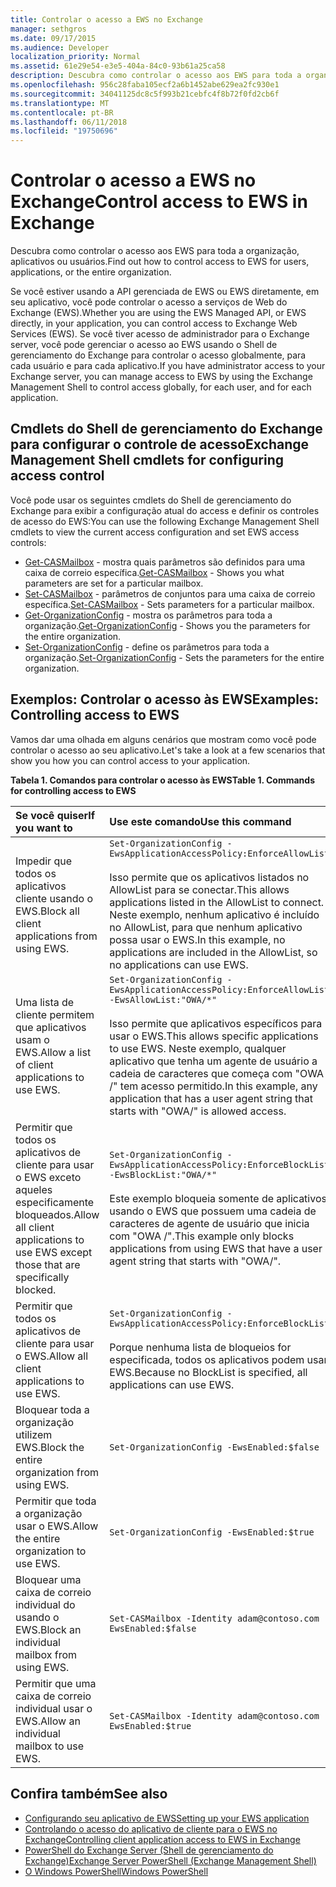 ```yaml
---
title: Controlar o acesso a EWS no Exchange
manager: sethgros
ms.date: 09/17/2015
ms.audience: Developer
localization_priority: Normal
ms.assetid: 61e29e54-e3e5-404a-84c0-93b61a25ca58
description: Descubra como controlar o acesso aos EWS para toda a organização, aplicativos ou usuários.
ms.openlocfilehash: 956c28faba105ecf2a6b1452abe629ea2fc930e1
ms.sourcegitcommit: 34041125dc8c5f993b21cebfc4f8b72f0fd2cb6f
ms.translationtype: MT
ms.contentlocale: pt-BR
ms.lasthandoff: 06/11/2018
ms.locfileid: "19750696"
---
```

# <a name="control-access-to-ews-in-exchange"></a><span data-ttu-id="43142-103">Controlar o acesso a EWS no Exchange</span><span class="sxs-lookup"><span data-stu-id="43142-103">Control access to EWS in Exchange</span></span>

<span data-ttu-id="43142-104">Descubra como controlar o acesso aos EWS para toda a organização, aplicativos ou usuários.</span><span class="sxs-lookup"><span data-stu-id="43142-104">Find out how to control access to EWS for users, applications, or the entire organization.</span></span>
  
<span data-ttu-id="43142-105">Se você estiver usando a API gerenciada de EWS ou EWS diretamente, em seu aplicativo, você pode controlar o acesso a serviços de Web do Exchange (EWS).</span><span class="sxs-lookup"><span data-stu-id="43142-105">Whether you are using the EWS Managed API, or EWS directly, in your application, you can control access to Exchange Web Services (EWS).</span></span> <span data-ttu-id="43142-106">Se você tiver acesso de administrador para o Exchange server, você pode gerenciar o acesso ao EWS usando o Shell de gerenciamento do Exchange para controlar o acesso globalmente, para cada usuário e para cada aplicativo.</span><span class="sxs-lookup"><span data-stu-id="43142-106">If you have administrator access to your Exchange server, you can manage access to EWS by using the Exchange Management Shell to control access globally, for each user, and for each application.</span></span>
  
## <a name="exchange-management-shell-cmdlets-for-configuring-access-control"></a><span data-ttu-id="43142-107">Cmdlets do Shell de gerenciamento do Exchange para configurar o controle de acesso</span><span class="sxs-lookup"><span data-stu-id="43142-107">Exchange Management Shell cmdlets for configuring access control</span></span>
<span data-ttu-id="43142-108"><a name="bk_Cmdlets"> </a></span><span class="sxs-lookup"><span data-stu-id="43142-108"></span></span>

<span data-ttu-id="43142-109">Você pode usar os seguintes cmdlets do Shell de gerenciamento do Exchange para exibir a configuração atual do access e definir os controles de acesso do EWS:</span><span class="sxs-lookup"><span data-stu-id="43142-109">You can use the following Exchange Management Shell cmdlets to view the current access configuration and set EWS access controls:</span></span>
  
- <span data-ttu-id="43142-110">[Get-CASMailbox](http://technet.microsoft.com/en-us/library/bb124754.aspx) - mostra quais parâmetros são definidos para uma caixa de correio específica.</span><span class="sxs-lookup"><span data-stu-id="43142-110">[Get-CASMailbox](http://technet.microsoft.com/en-us/library/bb124754.aspx) - Shows you what parameters are set for a particular mailbox.</span></span>   
- <span data-ttu-id="43142-111">[Set-CASMailbox](http://technet.microsoft.com/en-us/library/bb125264.aspx) - parâmetros de conjuntos para uma caixa de correio específica.</span><span class="sxs-lookup"><span data-stu-id="43142-111">[Set-CASMailbox](http://technet.microsoft.com/en-us/library/bb125264.aspx) - Sets parameters for a particular mailbox.</span></span>    
- <span data-ttu-id="43142-112">[Get-OrganizationConfig](http://technet.microsoft.com/en-us/library/aa997571.aspx) - mostra os parâmetros para toda a organização.</span><span class="sxs-lookup"><span data-stu-id="43142-112">[Get-OrganizationConfig](http://technet.microsoft.com/en-us/library/aa997571.aspx) - Shows you the parameters for the entire organization.</span></span>    
- <span data-ttu-id="43142-113">[Set-OrganizationConfig](http://technet.microsoft.com/en-us/library/aa997443.aspx) - define os parâmetros para toda a organização.</span><span class="sxs-lookup"><span data-stu-id="43142-113">[Set-OrganizationConfig](http://technet.microsoft.com/en-us/library/aa997443.aspx) - Sets the parameters for the entire organization.</span></span> 

<span data-ttu-id="43142-114"><a name="bk_Examples"> </a></span><span class="sxs-lookup"><span data-stu-id="43142-114"></span></span>

## <a name="examples-controlling-access-to-ews"></a><span data-ttu-id="43142-115">Exemplos: Controlar o acesso às EWS</span><span class="sxs-lookup"><span data-stu-id="43142-115">Examples: Controlling access to EWS</span></span>

<span data-ttu-id="43142-116">Vamos dar uma olhada em alguns cenários que mostram como você pode controlar o acesso ao seu aplicativo.</span><span class="sxs-lookup"><span data-stu-id="43142-116">Let's take a look at a few scenarios that show you how you can control access to your application.</span></span>
  
<span data-ttu-id="43142-117">**Tabela 1. Comandos para controlar o acesso às EWS**</span><span class="sxs-lookup"><span data-stu-id="43142-117">**Table 1. Commands for controlling access to EWS**</span></span>

|<span data-ttu-id="43142-118">Se você quiser</span><span class="sxs-lookup"><span data-stu-id="43142-118">If you want to</span></span> |<span data-ttu-id="43142-119">Use este comando</span><span class="sxs-lookup"><span data-stu-id="43142-119">Use this command</span></span>|
|:-----|:-----|
|<span data-ttu-id="43142-120">Impedir que todos os aplicativos cliente usando o EWS.</span><span class="sxs-lookup"><span data-stu-id="43142-120">Block all client applications from using EWS.</span></span> | `Set-OrganizationConfig -EwsApplicationAccessPolicy:EnforceAllowList`<br/><br/><span data-ttu-id="43142-121">Isso permite que os aplicativos listados no AllowList para se conectar.</span><span class="sxs-lookup"><span data-stu-id="43142-121">This allows applications listed in the AllowList to connect.</span></span> <span data-ttu-id="43142-122">Neste exemplo, nenhum aplicativo é incluído no AllowList, para que nenhum aplicativo possa usar o EWS.</span><span class="sxs-lookup"><span data-stu-id="43142-122">In this example, no applications are included in the AllowList, so no applications can use EWS.</span></span> |
|<span data-ttu-id="43142-123">Uma lista de cliente permitem que aplicativos usam o EWS.</span><span class="sxs-lookup"><span data-stu-id="43142-123">Allow a list of client applications to use EWS.</span></span> | `Set-OrganizationConfig -EwsApplicationAccessPolicy:EnforceAllowList -EwsAllowList:"OWA/*"`<br/><br/><span data-ttu-id="43142-124">Isso permite que aplicativos específicos para usar o EWS.</span><span class="sxs-lookup"><span data-stu-id="43142-124">This allows specific applications to use EWS.</span></span> <span data-ttu-id="43142-125">Neste exemplo, qualquer aplicativo que tenha um agente de usuário a cadeia de caracteres que começa com "OWA /" tem acesso permitido.</span><span class="sxs-lookup"><span data-stu-id="43142-125">In this example, any application that has a user agent string that starts with "OWA/" is allowed access.</span></span> |
|<span data-ttu-id="43142-126">Permitir que todos os aplicativos de cliente para usar o EWS exceto aqueles especificamente bloqueados.</span><span class="sxs-lookup"><span data-stu-id="43142-126">Allow all client applications to use EWS except those that are specifically blocked.</span></span> | `Set-OrganizationConfig -EwsApplicationAccessPolicy:EnforceBlockList -EwsBlockList:"OWA/*"`<br/> <br/><span data-ttu-id="43142-127">Este exemplo bloqueia somente de aplicativos usando o EWS que possuem uma cadeia de caracteres de agente de usuário que inicia com "OWA /".</span><span class="sxs-lookup"><span data-stu-id="43142-127">This example only blocks applications from using EWS that have a user agent string that starts with "OWA/".</span></span> |
|<span data-ttu-id="43142-128">Permitir que todos os aplicativos de cliente para usar o EWS.</span><span class="sxs-lookup"><span data-stu-id="43142-128">Allow all client applications to use EWS.</span></span> | `Set-OrganizationConfig -EwsApplicationAccessPolicy:EnforceBlockList` <br/><br/> <span data-ttu-id="43142-129">Porque nenhuma lista de bloqueios for especificada, todos os aplicativos podem usar EWS.</span><span class="sxs-lookup"><span data-stu-id="43142-129">Because no BlockList is specified, all applications can use EWS.</span></span> |
|<span data-ttu-id="43142-130">Bloquear toda a organização utilizem EWS.</span><span class="sxs-lookup"><span data-stu-id="43142-130">Block the entire organization from using EWS.</span></span> | `Set-OrganizationConfig -EwsEnabled:$false` |
|<span data-ttu-id="43142-131">Permitir que toda a organização usar o EWS.</span><span class="sxs-lookup"><span data-stu-id="43142-131">Allow the entire organization to use EWS.</span></span> | `Set-OrganizationConfig -EwsEnabled:$true`|
|<span data-ttu-id="43142-132">Bloquear uma caixa de correio individual do usando o EWS.</span><span class="sxs-lookup"><span data-stu-id="43142-132">Block an individual mailbox from using EWS.</span></span> | `Set-CASMailbox -Identity adam@contoso.com -EwsEnabled:$false`|
|<span data-ttu-id="43142-133">Permitir que uma caixa de correio individual usar o EWS.</span><span class="sxs-lookup"><span data-stu-id="43142-133">Allow an individual mailbox to use EWS.</span></span> | `Set-CASMailbox -Identity adam@contoso.com -EwsEnabled:$true`|
   
## <a name="see-also"></a><span data-ttu-id="43142-134">Confira também</span><span class="sxs-lookup"><span data-stu-id="43142-134">See also</span></span>

- [<span data-ttu-id="43142-135">Configurando seu aplicativo de EWS</span><span class="sxs-lookup"><span data-stu-id="43142-135">Setting up your EWS application</span></span>](setting-up-your-ews-application.md)    
- [<span data-ttu-id="43142-136">Controlando o acesso do aplicativo de cliente para o EWS no Exchange</span><span class="sxs-lookup"><span data-stu-id="43142-136">Controlling client application access to EWS in Exchange</span></span>](controlling-client-application-access-to-ews-in-exchange.md)   
- [<span data-ttu-id="43142-137">PowerShell do Exchange Server (Shell de gerenciamento do Exchange)</span><span class="sxs-lookup"><span data-stu-id="43142-137">Exchange Server PowerShell (Exchange Management Shell)</span></span>](https://docs.microsoft.com/en-us/powershell/exchange/exchange-server/exchange-management-shell?view=exchange-ps) 
- [<span data-ttu-id="43142-138">O Windows PowerShell</span><span class="sxs-lookup"><span data-stu-id="43142-138">Windows PowerShell</span></span>](http://msdn.microsoft.com/en-us/library/dd835506%28v=vs.85%29.aspx)
    

